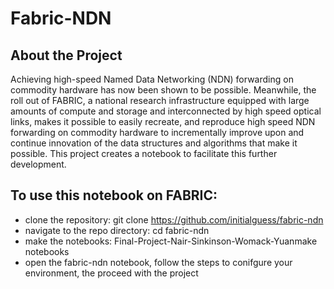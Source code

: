 # Fabric-NDN

## About the Project
Achieving high-speed Named Data Networking (NDN) forwarding on commodity hardware has now been shown to be possible.  Meanwhile, the roll out of FABRIC, a national research infrastructure equipped with large amounts of compute and storage and interconnected by high speed optical links, makes it possible to easily recreate, and reproduce high speed NDN forwarding on commodity hardware to incrementally improve upon and continue innovation of the data structures and algorithms that make it possible.  This project creates a notebook to facilitate this further development.


## To use this notebook on FABRIC:

* clone the repository: git clone https://github.com/initialguess/fabric-ndn
* navigate to the repo directory: cd fabric-ndn
* make the notebooks: Final-Project-Nair-Sinkinson-Womack-Yuanmake notebooks
* open the fabric-ndn notebook, follow the steps to conifgure your environment, the proceed with the project